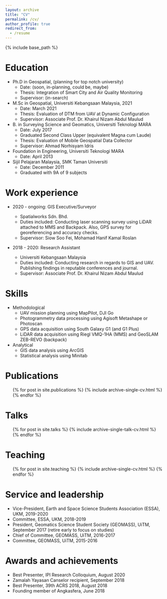 ```yaml
---
layout: archive
title: "CV"
permalink: /cv/
author_profile: true
redirect_from:
  - /resume
---
```


{% include base_path %}

Education
======
* Ph.D in Geospatial, (planning for top notch university)
  * Date: (soon, in-planning, could be, maybe)
  * Thesis: Integration of Smart City and Air Quality Monitoring
  * Supervisor: (in-search)
* M.Sc in Geospatial, Universiti Kebangsaan Malaysia, 2021
  * Date: March 2021
  * Thesis: Evaluation of DTM from UAV at Dynamic Configuration 
  * Supervisor: Associate Prof. Dr. Khairul Nizam Abdul Maulud
* B. in Surveying Science and Geomatics, Universiti Teknologi MARA
  * Date: July 2017
  * Graduated Second Class Upper (equivalent Magna cum Laude)
  * Thesis: Evaluation of Mobile Geospatial Data Collector
  * Supervisor: Ahmad Norhisyam Idris 
* Foundation in Engineering, Universiti Teknologi MARA
  * Date: April 2013
* Sijil Pelajaran Malaysia, SMK Taman Universiti
  * Date: December 2011
  * Graduated with 9A of 9 subjects


Work experience
======
* 2020 - ongoing: GIS Executive/Surveyor
  * Spatialworks Sdn. Bhd.
  * Duties included: Conducting laser scanning survey using LiDAR attached to MMS and Backpack. Also, GPS survey for georeferencing and accuracy checks.
  * Supervisor: Siow Soo Fei, Mohamad Hanif Kamal Roslan

* 2018 - 2020: Research Assistant
  * Universiti Kebangsaan Malaysia
  * Duties included: Conducting research in regards to GIS and UAV. Publishing findings in reputable conferences and journal.
  * Supervisor: Associate Prof. Dr. Khairul Nizam Abdul Maulud
  
Skills
======
* Methodological
  * UAV mission planning using MapPilot, DJI Go
  * Photogrammetry data processing using Agisoft Metashape or Photoscan
  * GPS data acquisition using South Galaxy G1 (and G1 Plus)
  * LiDAR data acquisition using Riegl VMQ-1HA (MMS) and GeoSLAM ZEB-REVO (backpack)
* Analytical
  * GIS data analysis using ArcGIS
  * Statistical analysis using Minitab

Publications
======
  <ul>{% for post in site.publications %}
    {% include archive-single-cv.html %}
  {% endfor %}</ul>
  
Talks
======
  <ul>{% for post in site.talks %}
    {% include archive-single-talk-cv.html %}
  {% endfor %}</ul>
  
Teaching
======
  <ul>{% for post in site.teaching %}
    {% include archive-single-cv.html %}
  {% endfor %}</ul>
  
Service and leadership
======
* Vice-President, Earth and Space Science Students Association (ESSA), UKM, 2019-2020
* Committee, ESSA, UKM, 2018-2019
* President, Geomatics Science Student Society (GEOMASS), UiTM, September 2017 (retire early to focus on studies)
* Chief of Committee, GEOMASS, UiTM, 2016-2017
* Committee, GEOMASS, UiTM, 2015-2016

Awards and achievements
======
* Best Presenter, IPI Research Colloquium, August 2020
* Zamalah Yayasan Canselor recipient, September 2018
* Best Presenter, 39th ACRS 2018, August 2018
* Founding member of Angkasfera, June 2018
